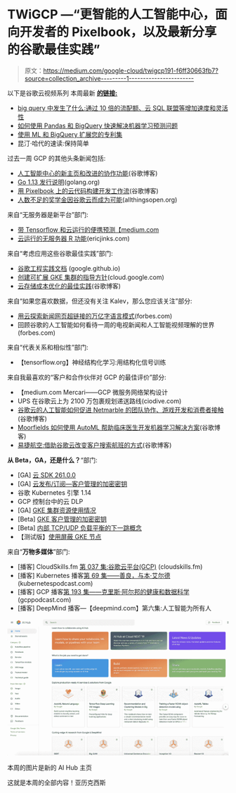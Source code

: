# TWiGCP —“更智能的人工智能中心，面向开发者的 Pixelbook，以及最新分享的谷歌最佳实践”

> 原文：<https://medium.com/google-cloud/twigcp191-f6ff30663fb7?source=collection_archive---------1----------------------->

以下是谷歌云视频系列 本周最新 [**的链接:**](http://gtech.run/ju4em)

*   [big query 中发生了什么:通过 10 倍的流配额、云 SQL 联盟等增加速度和灵活性](http://gtech.run/f7u93)
*   [如何使用 Pandas 和 BigQuery 快速解决机器学习预测问题](http://gtech.run/hv9fx)
*   [使用 ML 和 BigQuery 扩展您的专利集](http://gtech.run/lck5z)
*   昆汀·哈代的速读:保持简单

过去一周 GCP 的其他头条新闻包括:

*   [人工智能中心的新主页和改进的协作功能](http://gtech.run/bn57t)(谷歌博客)
*   [Go 1.13 发行说明](http://gtech.run/psmcn)(golang.org)
*   [用 Pixelbook 上的云代码构建开发工作流](http://gtech.run/bfvau)(谷歌博客)
*   [人数不足的奖学金因谷歌云而成为可能](http://gtech.run/rzskl)(allthingsopen.org)

来自“无服务器是新平台”部门:

*   [带 Tensorflow 和云运行的便携预测【medium.com ](http://gtech.run/ce5n8)
*   [云运行的无服务器 R 功能](http://gtech.run/pxldx)(ericjinks.com)

来自“考虑应用这些谷歌最佳实践”部门:

*   [谷歌工程实践文档](http://gtech.run/jfyvn) (google.github.io)
*   [创建可扩展 GKE 集群的指导方针](http://gtech.run/2hg4q)(cloud.google.com)
*   [云存储成本优化的最佳实践](http://gtech.run/9xz92)(谷歌博客)

来自“如果您喜欢数据，但还没有关注 Kalev，那么您应该关注”部分:

*   [用云探索新闻网页超链接的万亿字语言模式](http://gtech.run/3axyl)(forbes.com)
*   回顾谷歌的人工智能如何看待一周的电视新闻和人工智能视频理解的世界(forbes.com)

来自“代表关系和相似性”部门:

*   【tensorflow.org】神经结构化学习:用结构化信号训练

来自我最喜欢的“客户和合作伙伴对 GCP 的最佳评价”部分:

*   【medium.com Mercari——GCP 微服务网络架构设计
*   UPS 在谷歌云上为 2100 万包裹规划递送路线(ciodive.com)
*   [谷歌云的人工智能如何促进 Netmarble 的团队协作、游戏开发和消费者接触](http://gtech.run/wkp7d)(谷歌博客)
*   [Moorfields 如何使用 AutoML 帮助临床医生开发机器学习解决方案](http://gtech.run/48n4l)(谷歌博客)
*   [易捷航空:借助谷歌云改变客户搜索航班的方式](http://gtech.run/63ak2)(谷歌博客)

**从 Beta，GA，还是什么？**“部门:

*   [GA] [云 SDK 261.0.0](http://gtech.run/wfg8w)
*   [GA] [云发布/订阅—客户管理的加密密钥](http://gtech.run/yn6ab)
*   谷歌 Kubernetes 引擎 1.14
*   GCP 控制台中的云 DLP
*   [GA] [GKE 集群资源使用情况](http://gtech.run/s9czu)
*   [Beta] [GKE 客户管理的加密密钥](http://gtech.run/gb66m)
*   [Beta] [内部 TCP/UDP 负载平衡的下一跳概念](http://gtech.run/6l2dn)
*   【测试版】[使用屏蔽 GKE 节点](http://gtech.run/wrdkp)

来自“**万物多媒体**”部门:

*   [播客] CloudSkills.fm [第 037 集:谷歌云平台(GCP)](http://gtech.run/g5sbp) (cloudskills.fm)
*   [播客] Kubernetes 播客[第 69 集——善良，与本·艾尔德](http://gtech.run/jtm89)(kubernetespodcast.com)
*   [播客] GCP 播客[第 193 集——克里斯·阿尔邦的健康和数据科学](http://gtech.run/b4kk7)(gcppodcast.com)
*   [播客] DeepMind 播客—【deepmind.com】第六集:人工智能为所有人

[![](img/cbadbde4bd97367cd83012676192e302.png)](http://gtech.run/bn57t)

本周的图片是新的 AI Hub 主页

这就是本周的全部内容！亚历克西斯